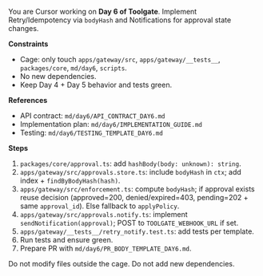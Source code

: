 You are Cursor working on **Day 6 of Toolgate**. Implement Retry/Idempotency via `bodyHash` and Notifications for approval state changes.

**Constraints**
- Cage: only touch `apps/gateway/src`, `apps/gateway/__tests__`, `packages/core`, `md/day6`, `scripts`.
- No new dependencies.
- Keep Day 4 + Day 5 behavior and tests green.

**References**
- API contract: `md/day6/API_CONTRACT_DAY6.md`
- Implementation plan: `md/day6/IMPLEMENTATION_GUIDE.md`
- Testing: `md/day6/TESTING_TEMPLATE_DAY6.md`

**Steps**
1. `packages/core/approval.ts`: add `hashBody(body: unknown): string`.
2. `apps/gateway/src/approvals.store.ts`: include `bodyHash` in `ctx`; add index + `findByBodyHash(hash)`.
3. `apps/gateway/src/enforcement.ts`: compute `bodyHash`; if approval exists reuse decision (approved=200, denied/expired=403, pending=202 + same `approval_id`). Else fallback to `applyPolicy`.
4. `apps/gateway/src/approvals.notify.ts`: implement `sendNotification(approval)`; POST to `TOOLGATE_WEBHOOK_URL` if set.
5. `apps/gateway/__tests__/retry_notify.test.ts`: add tests per template.
6. Run tests and ensure green.
7. Prepare PR with `md/day6/PR_BODY_TEMPLATE_DAY6.md`.

Do not modify files outside the cage.
Do not add new dependencies.
